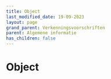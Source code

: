 ```yaml
---
title: Object
last_modified_date: 19-09-2023
layout: page
grand_parent: Verkenningsvoorschriften
parent: Algemene informatie
has_children: false
---
```


Object
======

